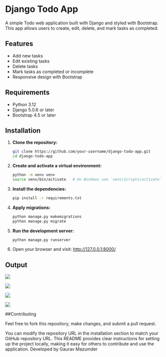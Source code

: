 # Django Todo App

A simple Todo web application built with Django and styled with Bootstrap. This app allows users to create, edit, delete, and mark tasks as completed.

## Features

- Add new tasks
- Edit existing tasks
- Delete tasks
- Mark tasks as completed or incomplete
- Responsive design with Bootstrap

## Requirements

- Python 3.12
- Django 5.0.6 or later
- Bootstrap 4.5 or later

## Installation

1. **Clone the repository:**
   ```bash
   git clone https://github.com/your-username/django-todo-app.git
   cd django-todo-app
2. **Create and activate a virtual environment:**
   ```bash
   python -m venv venv
   source venv/bin/activate   # On Windows use `venv\Scripts\activate`
3. **Install the dependencies:**
   ```bash
   pip install -r requirements.txt
4. **Apply migrations:**
   ```bash
   python manage.py makemigrations
   python manage.py migrate
5. **Run the development server:**
   ```bash
   python manage.py runserver
6. Open your browser and visit:
   http://127.0.0.1:8000/

## Output
![](ToDoDjango-Output1.png)

![](ToDoDjango-Output2.png)

![](ToDoDjango-Output3.png)

![](ToDoDjango-Output4.png)

##Contributing

Feel free to fork this repository, make changes, and submit a pull request.

You can modify the repository URL in the installation section to match your GitHub repository URL. This README provides clear instructions for setting up the project locally, making it easy for others to contribute and use the application.
Developed by Gaurav Mazumder
